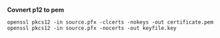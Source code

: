 **Covnert p12 to pem**
```
openssl pkcs12 -in source.pfx -clcerts -nokeys -out certificate.pem
openssl pkcs12 -in source.pfx -nocerts -out keyfile.key
```